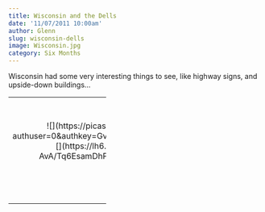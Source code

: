 ```yaml
---
title: Wisconsin and the Dells
date: '11/07/2011 10:00am'
author: Glenn
slug: wisconsin-dells
image: Wisconsin.jpg
category: Six Months
---
```

Wisconsin had some very interesting things to see, like highway signs, and upside-down buildings...





<table style="width: 194px;">
  <tr>
    <td style="height: 194px; background: url![]'https://picasaweb.google.com/s/c/transparent_album_background.gif') no-repeat left;" align="center">
      ![](https://picasaweb.google.com/dixonge/Wisconsin?authuser=0&authkey=Gv1sRgCIyPnd6Ds_6KXQ&feat=embedwebsite">![](https://lh6.googleusercontent.com/-qto05vm-AvA/Tq6EsamDhPE/AAAAAAAACbo/51fb8SREEJA/s160-c/Wisconsin.jpg)
    </td>
  </tr>
  
  <tr>
    <td style="text-align: center; font-family: arial,sans-serif; font-size: 11px;">
      <a  href="https://picasaweb.google.com/dixonge/Wisconsin?authuser=0&authkey=Gv1sRgCIyPnd6Ds_6KXQ&feat=embedwebsite">Wisconsin
    </td>
  </tr>
</tabl